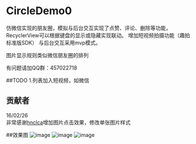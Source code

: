 # CircleDemo0
仿微信实现的朋友圈，模拟与后台交互实现了点赞、评论、删除等功能，RecyclerView可以根据键盘的显示或隐藏实现联动。
增加短视频拍摄功能（趣拍标准版SDK）
与后台交互采用mvp模式。

图片显示规则类似微信朋友圈的排列

有问题请加QQ群：457022718


##TODO
1.列表加入短视频，如微信<br>


## 贡献者
16/02/26<br>
非常感谢[hnclca](https://github.com/hnclca)增加图片点击效果，修改单张图片样式





##效果图
![image](https://github.com/Naoki2015/CircleDemo/blob/master/CircleDemo/imgs/1.png)
![image](https://github.com/Naoki2015/CircleDemo/blob/master/CircleDemo/imgs/2.png)
![image](https://github.com/Naoki2015/CircleDemo/blob/master/CircleDemo/imgs/3.png)
